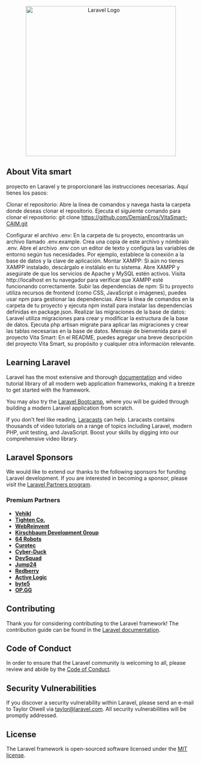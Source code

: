 <p align="center"><a href="https://laravel.com" target="_blank"><img src="https://raw.githubusercontent.com/laravel/art/master/logo-lockup/5%20SVG/2%20CMYK/1%20Full%20Color/laravel-logolockup-cmyk-red.svg" width="400" alt="Laravel Logo"></a></p>



## About Vita smart

proyecto en Laravel y te proporcionaré las instrucciones necesarias. Aquí tienes los pasos:

Clonar el repositorio:
Abre la línea de comandos y navega hasta la carpeta donde deseas clonar el repositorio.
Ejecuta el siguiente comando para clonar el repositorio:
git clone https://github.com/DemianEros/VitaSmart-CAIM.git

Configurar el archivo .env:
En la carpeta de tu proyecto, encontrarás un archivo llamado .env.example. Crea una copia de este archivo y nómbralo .env.
Abre el archivo .env con un editor de texto y configura las variables de entorno según tus necesidades. Por ejemplo, establece la conexión a la base de datos y la clave de aplicación.
Montar XAMPP:
Si aún no tienes XAMPP instalado, descárgalo e instálalo en tu sistema.
Abre XAMPP y asegúrate de que los servicios de Apache y MySQL estén activos.
Visita http://localhost en tu navegador para verificar que XAMPP esté funcionando correctamente.
Subir las dependencias de npm:
Si tu proyecto utiliza recursos de frontend (como CSS, JavaScript o imágenes), puedes usar npm para gestionar las dependencias.
Abre la línea de comandos en la carpeta de tu proyecto y ejecuta npm install para instalar las dependencias definidas en package.json.
Realizar las migraciones de la base de datos:
Laravel utiliza migraciones para crear y modificar la estructura de la base de datos.
Ejecuta php artisan migrate para aplicar las migraciones y crear las tablas necesarias en la base de datos.
Mensaje de bienvenida para el proyecto Vita Smart:
En el README, puedes agregar una breve descripción del proyecto Vita Smart, su propósito y cualquier otra información relevante.

## Learning Laravel

Laravel has the most extensive and thorough [documentation](https://laravel.com/docs) and video tutorial library of all modern web application frameworks, making it a breeze to get started with the framework.

You may also try the [Laravel Bootcamp](https://bootcamp.laravel.com), where you will be guided through building a modern Laravel application from scratch.

If you don't feel like reading, [Laracasts](https://laracasts.com) can help. Laracasts contains thousands of video tutorials on a range of topics including Laravel, modern PHP, unit testing, and JavaScript. Boost your skills by digging into our comprehensive video library.

## Laravel Sponsors

We would like to extend our thanks to the following sponsors for funding Laravel development. If you are interested in becoming a sponsor, please visit the [Laravel Partners program](https://partners.laravel.com).

### Premium Partners

- **[Vehikl](https://vehikl.com/)**
- **[Tighten Co.](https://tighten.co)**
- **[WebReinvent](https://webreinvent.com/)**
- **[Kirschbaum Development Group](https://kirschbaumdevelopment.com)**
- **[64 Robots](https://64robots.com)**
- **[Curotec](https://www.curotec.com/services/technologies/laravel/)**
- **[Cyber-Duck](https://cyber-duck.co.uk)**
- **[DevSquad](https://devsquad.com/hire-laravel-developers)**
- **[Jump24](https://jump24.co.uk)**
- **[Redberry](https://redberry.international/laravel/)**
- **[Active Logic](https://activelogic.com)**
- **[byte5](https://byte5.de)**
- **[OP.GG](https://op.gg)**

## Contributing

Thank you for considering contributing to the Laravel framework! The contribution guide can be found in the [Laravel documentation](https://laravel.com/docs/contributions).

## Code of Conduct

In order to ensure that the Laravel community is welcoming to all, please review and abide by the [Code of Conduct](https://laravel.com/docs/contributions#code-of-conduct).

## Security Vulnerabilities

If you discover a security vulnerability within Laravel, please send an e-mail to Taylor Otwell via [taylor@laravel.com](mailto:taylor@laravel.com). All security vulnerabilities will be promptly addressed.

## License

The Laravel framework is open-sourced software licensed under the [MIT license](https://opensource.org/licenses/MIT).
